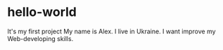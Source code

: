 # hello-world
It's my first project
My name is Alex. I live in Ukraine. I want improve my Web-developing skills.
